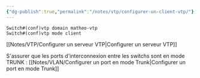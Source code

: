 ```yaml
---
{"dg-publish":true,"permalink":"/notes/vtp/configurer-un-client-vtp/"}
---
```


```
Switch#(conf)vtp domain matheo-vtp
Switch#(conf)vtp mode client
```
[[Notes/VTP/Configurer un serveur VTP\|Configurer un serveur VTP]]

S'assurer que les ports d'interconnexion entre les switchs sont en mode TRUNK :
[[Notes/VLAN/Configurer un port en mode Trunk\|Configurer un port en mode Trunk]]